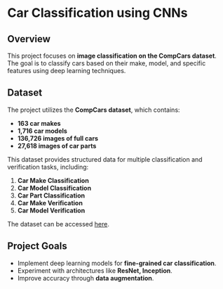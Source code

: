 # Car Classification using CNNs

## Overview
This project focuses on **image classification on the CompCars dataset**. The goal is to classify cars based on their make, model, and specific features using deep learning techniques.

## Dataset
The project utilizes the **CompCars dataset**, which contains:
- **163 car makes**
- **1,716 car models**
- **136,726 images of full cars**
- **27,618 images of car parts**

This dataset provides structured data for multiple classification and verification tasks, including:
1. **Car Make Classification**  
2. **Car Model Classification**  
3. **Car Part Classification**  
4. **Car Make Verification**  
5. **Car Model Verification**  

The dataset can be accessed [here](https://mmlab.ie.cuhk.edu.hk/datasets/comp_cars/index.html).

## Project Goals
- Implement deep learning models  for **fine-grained car classification**.
- Experiment with architectures like **ResNet, Inception**.
- Improve accuracy through **data augmentation**.

